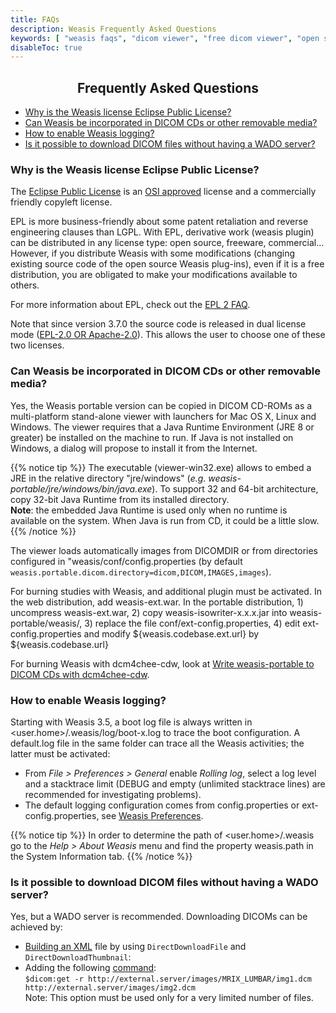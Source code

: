 ```yaml
---
title: FAQs
description: Weasis Frequently Asked Questions
keywords: [ "weasis faqs", "dicom viewer", "free dicom viewer", "open source dicom viewer", "weasis dicom viewer",  "multi-platform dicom viewer", "dicom", "pacs", "pacs viewer" ]
disableToc: true
---
```


## <center>Frequently Asked Questions</center>

 - [Why is the Weasis license Eclipse Public License?](#why-is-the-weasis-license-eclipse-public-license)
 - [Can Weasis be incorporated in DICOM CDs or other removable media?](#can-weasis-be-incorporated-in-dicom-cds-or-other-removable-media)
 - [How to enable Weasis logging?](#how-to-enable-weasis-logging)
 - [Is it possible to download DICOM files without having a WADO server?](#is-it-possible-to-download-dicom-files-without-having-a-wado-server)

### Why is the Weasis license Eclipse Public License? ###
The [Eclipse Public License](https://www.eclipse.org/legal/epl-v20.html) is an [OSI approved](https://www.opensource.org) license and a commercially friendly copyleft license.

EPL is more business-friendly about some patent retaliation and reverse engineering clauses than LGPL. With EPL, derivative work (weasis plugin) can be distributed in any license type: open source, freeware, commercial... However, if you distribute Weasis with some modifications (changing existing source code of the open source Weasis plug-ins), even if it is a free distribution, you are obligated to make your modifications available to others.

For more information about EPL, check out the [EPL 2 FAQ](https://www.eclipse.org/legal/epl-2.0/faq.php).

Note that since version 3.7.0 the source code is released in dual license mode ([EPL-2.0 OR Apache-2.0](https://github.com/nroduit/Weasis/blob/master/LICENSE)). This allows the user to choose one of these two licenses.

### Can Weasis be incorporated in DICOM CDs or other removable media? ###

Yes, the Weasis portable version can be copied in DICOM CD-ROMs as a multi-platform stand-alone viewer with launchers for Mac OS X, Linux and Windows. The viewer requires that a Java Runtime Environment (JRE 8 or greater) be installed on the machine to run. If Java is not installed on Windows, a dialog will propose to install it from the Internet.

{{% notice tip %}}
The executable (viewer-win32.exe) allows to embed a JRE in the relative directory "jre/windows" (_e.g. weasis-portable/jre/windows/bin/java.exe_). To support 32 and 64-bit architecture, copy 32-bit Java Runtime from its installed directory.<br>
**Note**: the embedded Java Runtime is used only when no runtime is available on the system. When Java is run from CD, it could be a little slow.
{{% /notice %}}

The viewer loads automatically images from DICOMDIR or from directories configured in "weasis/conf/config.properties (by default `weasis.portable.dicom.directory=dicom,DICOM,IMAGES,images`).

For burning studies with Weasis, and additional plugin must be activated. In the web distribution, add weasis-ext.war. In the portable distribution, 1) uncompress weasis-ext.war, 2) copy weasis-isowriter-x.x.x.jar into weasis-portable/weasis/, 3) replace the file conf/ext-config.properties, 4) edit ext-config.properties and modify ${weasis.codebase.ext.url} by ${weasis.codebase.url}

For burning Weasis with dcm4chee-cdw, look at [Write weasis-portable to DICOM CDs with dcm4chee-cdw](../old/dcm4chee/#write-weasis-portable-to-dicom-cds-with-dcm4chee-cdw).

### How to enable Weasis logging? ###

Starting with Weasis 3.5, a boot log file is always written in <user.home>/.weasis/log/boot-x.log to trace the boot configuration. A default.log file in the same folder can trace all the Weasis activities; the latter must be activated:
* From *File > Preferences > General* enable *Rolling log*, select a log level and a stacktrace limit (DEBUG and empty (unlimited stacktrace lines) are recommended for investigating problems).
* The default logging configuration comes from config.properties or ext-config.properties, see [Weasis Preferences](../basics/customize/preferences).

{{% notice tip %}}
In order to determine the path of <user.home>/.weasis go to the *Help > About Weasis* menu and find the property weasis.path in the System Information tab.
{{% /notice %}}

### Is it possible to download DICOM files without having a WADO server? ###

Yes, but a WADO server is recommended. Downloading DICOMs can be achieved by:

- [Building an XML](../basics/customize/integration/#build-an-xml-manifest-no-wado-server) file by using `DirectDownloadFile` and `DirectDownloadThumbnail`:
- Adding the following [command](../basics/commands/#dicomget):<br>
    `$dicom:get -r http://external.server/images/MRIX_LUMBAR/img1.dcm  http://external.server/images/img2.dcm`<br>
    Note: This option must be used only for a very limited number of files.
<br>

